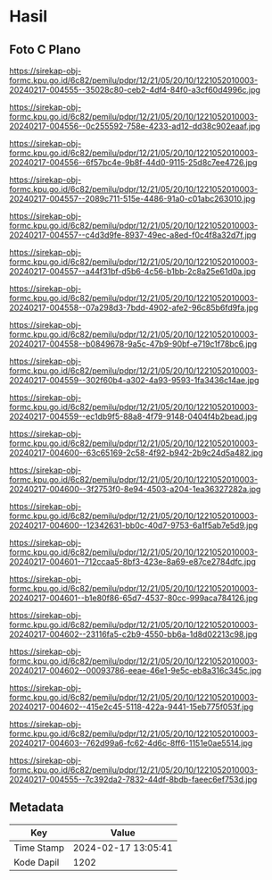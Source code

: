 # Hasil

## Foto C Plano

https://sirekap-obj-formc.kpu.go.id/6c82/pemilu/pdpr/12/21/05/20/10/1221052010003-20240217-004555--35028c80-ceb2-4df4-84f0-a3cf60d4996c.jpg

https://sirekap-obj-formc.kpu.go.id/6c82/pemilu/pdpr/12/21/05/20/10/1221052010003-20240217-004556--0c255592-758e-4233-ad12-dd38c902eaaf.jpg

https://sirekap-obj-formc.kpu.go.id/6c82/pemilu/pdpr/12/21/05/20/10/1221052010003-20240217-004556--6f57bc4e-9b8f-44d0-9115-25d8c7ee4726.jpg

https://sirekap-obj-formc.kpu.go.id/6c82/pemilu/pdpr/12/21/05/20/10/1221052010003-20240217-004557--2089c711-515e-4486-91a0-c01abc263010.jpg

https://sirekap-obj-formc.kpu.go.id/6c82/pemilu/pdpr/12/21/05/20/10/1221052010003-20240217-004557--c4d3d9fe-8937-49ec-a8ed-f0c4f8a32d7f.jpg

https://sirekap-obj-formc.kpu.go.id/6c82/pemilu/pdpr/12/21/05/20/10/1221052010003-20240217-004557--a44f31bf-d5b6-4c56-b1bb-2c8a25e61d0a.jpg

https://sirekap-obj-formc.kpu.go.id/6c82/pemilu/pdpr/12/21/05/20/10/1221052010003-20240217-004558--07a298d3-7bdd-4902-afe2-96c85b6fd9fa.jpg

https://sirekap-obj-formc.kpu.go.id/6c82/pemilu/pdpr/12/21/05/20/10/1221052010003-20240217-004558--b0849678-9a5c-47b9-90bf-e719c1f78bc6.jpg

https://sirekap-obj-formc.kpu.go.id/6c82/pemilu/pdpr/12/21/05/20/10/1221052010003-20240217-004559--302f60b4-a302-4a93-9593-1fa3436c14ae.jpg

https://sirekap-obj-formc.kpu.go.id/6c82/pemilu/pdpr/12/21/05/20/10/1221052010003-20240217-004559--ec1db9f5-88a8-4f79-9148-0404f4b2bead.jpg

https://sirekap-obj-formc.kpu.go.id/6c82/pemilu/pdpr/12/21/05/20/10/1221052010003-20240217-004600--63c65169-2c58-4f92-b942-2b9c24d5a482.jpg

https://sirekap-obj-formc.kpu.go.id/6c82/pemilu/pdpr/12/21/05/20/10/1221052010003-20240217-004600--3f2753f0-8e94-4503-a204-1ea36327282a.jpg

https://sirekap-obj-formc.kpu.go.id/6c82/pemilu/pdpr/12/21/05/20/10/1221052010003-20240217-004600--12342631-bb0c-40d7-9753-6a1f5ab7e5d9.jpg

https://sirekap-obj-formc.kpu.go.id/6c82/pemilu/pdpr/12/21/05/20/10/1221052010003-20240217-004601--712ccaa5-8bf3-423e-8a69-e87ce2784dfc.jpg

https://sirekap-obj-formc.kpu.go.id/6c82/pemilu/pdpr/12/21/05/20/10/1221052010003-20240217-004601--b1e80f86-65d7-4537-80cc-999aca784126.jpg

https://sirekap-obj-formc.kpu.go.id/6c82/pemilu/pdpr/12/21/05/20/10/1221052010003-20240217-004602--23116fa5-c2b9-4550-bb6a-1d8d02213c98.jpg

https://sirekap-obj-formc.kpu.go.id/6c82/pemilu/pdpr/12/21/05/20/10/1221052010003-20240217-004602--00093786-eeae-46e1-9e5c-eb8a316c345c.jpg

https://sirekap-obj-formc.kpu.go.id/6c82/pemilu/pdpr/12/21/05/20/10/1221052010003-20240217-004602--415e2c45-5118-422a-9441-15eb775f053f.jpg

https://sirekap-obj-formc.kpu.go.id/6c82/pemilu/pdpr/12/21/05/20/10/1221052010003-20240217-004603--762d99a6-fc62-4d6c-8ff6-1151e0ae5514.jpg

https://sirekap-obj-formc.kpu.go.id/6c82/pemilu/pdpr/12/21/05/20/10/1221052010003-20240217-004555--7c392da2-7832-44df-8bdb-faeec6ef753d.jpg


## Metadata

| Key        | Value               |
| ---------- | ------------------- |
| Time Stamp | 2024-02-17 13:05:41 |
| Kode Dapil | 1202                |



